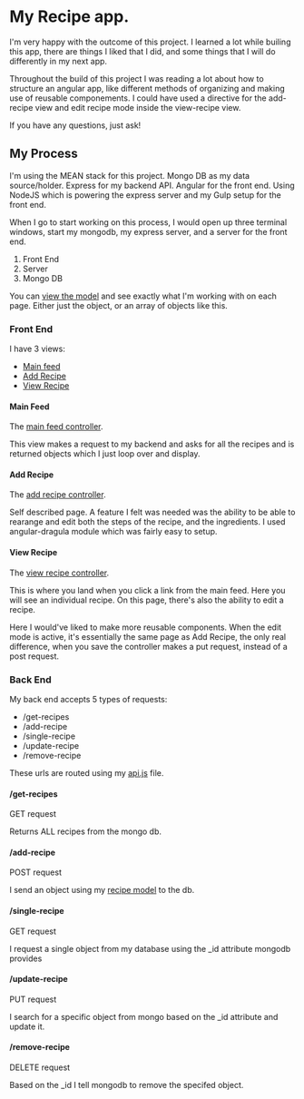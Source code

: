 # My Recipe app.

I'm very happy with the outcome of this project. I learned a lot while builing this app, there are things I liked that I did, and some things that I will do differently in my next app. 

Throughout the build of this project I was reading a lot about how to structure an angular app, like different methods of organizing and making use of reusable componements. I could have used a directive for the add-recipe view and edit recipe mode inside the view-recipe view.

If you have any questions, just ask!

## My Process

I'm using the MEAN stack for this project. Mongo DB as my data source/holder. Express for my backend API. Angular for the front end. Using NodeJS which is powering the express server and my Gulp setup for the front end.

When I go to start working on this process, I would open up three terminal windows, start my mongodb, my express server, and a server for the front end. 

1. Front End
2. Server
3. Mongo DB

You can [view the model](https://github.com/czaas/recipe-app/blob/master/server/models/recipe.js) and see exactly what I'm working with on each page. Either just the object, or an array of objects like this.

### Front End

I have 3 views:
- [Main feed](https://github.com/czaas/recipe-app/blob/master/public/views/index.html)
- [Add Recipe](https://github.com/czaas/recipe-app/blob/master/public/views/add-recipe.html)
- [View Recipe](https://github.com/czaas/recipe-app/blob/master/public/views/view-recipe.html)

#### Main Feed
The [main feed controller](https://github.com/czaas/recipe-app/blob/master/public/js/ctrls/index.js).

This view makes a request to my backend and asks for all the recipes and is returned objects which I just loop over and display.

#### Add Recipe
The [add recipe controller](https://github.com/czaas/recipe-app/blob/master/public/js/ctrls/add-recipe.js).

Self described page. A feature I felt was needed was the ability to be able to rearange and edit both the steps of the recipe, and the ingredients. I used angular-dragula module which was fairly easy to setup. 

#### View Recipe
The [view recipe controller](https://github.com/czaas/recipe-app/blob/master/public/js/ctrls/single-view.js).

This is where you land when you click a link from the main feed. Here you will see an individual recipe. On this page, there's also the ability to edit a recipe. 

Here I would've liked to make more reusable components. When the edit mode is active, it's essentially the same page as Add Recipe, the only real difference, when you save the controller makes a put request, instead of a post request. 

### Back End

My back end accepts 5 types of requests:

- /get-recipes
- /add-recipe
- /single-recipe
- /update-recipe
- /remove-recipe

These urls are routed using my [api.js](https://github.com/czaas/recipe-app/blob/master/server/controllers/api.js) file. 

#### /get-recipes
GET request 

Returns ALL recipes from the mongo db. 

#### /add-recipe
POST request

I send an object using my [recipe model](https://github.com/czaas/recipe-app/blob/master/server/models/recipe.js) to the db.

#### /single-recipe
GET request

I request a single object from my database using the _id attribute mongodb provides

#### /update-recipe
PUT request

I search for a specific object from mongo based on the _id attribute and update it.

#### /remove-recipe
DELETE request

Based on the _id I tell mongodb to remove the specifed object.